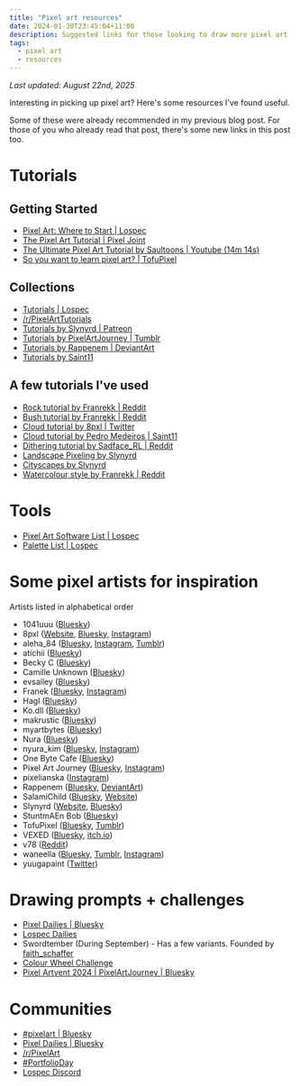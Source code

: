 ```yaml
---
title: "Pixel art resources"
date: 2024-01-30T23:45:04+11:00
description: Suggested links for those looking to draw more pixel art
tags:
  - pixel art
  - resources
---
```


_Last updated: August 22nd, 2025_

Interesting in picking up pixel art? Here's some resources I've found useful.

Some of these were already recommended in my previous blog post. For those of you who already read that post, there's some new links in this post too.

# Tutorials
## Getting Started
- [Pixel Art: Where to Start | Lospec](https://lospec.com/articles/pixel-art-where-to-start/)
- [The Pixel Art Tutorial | Pixel Joint](https://pixeljoint.com/forum/forum_posts.asp?TID=11299)
- [The Ultimate Pixel Art Tutorial by Saultoons | Youtube (14m 14s)](https://www.youtube.com/watch?v=lfR7Qj04-UA)
- [So you want to learn pixel art? | TofuPixel](https://docs.google.com/document/d/1RLv5HGMCdJYgEaTo_dFTt9ZI6CQDQAGiKTluG74eBCg/)

## Collections
- [Tutorials | Lospec](https://lospec.com/pixel-art-tutorials)
- [/r/PixelArtTutorials](https://reddit.com/r/PixelArtTutorials)
- [Tutorials by Slynyrd | Patreon](https://www.patreon.com/collection/101711?view=expanded)
- [Tutorials by PixelArtJourney | Tumblr](https://pixelartjourney.tumblr.com/archive/tagged/tutorial)
- [Tutorials by Rappenem | DeviantArt](https://www.deviantart.com/rappenem/gallery/91549653/art-tutorials)
- [Tutorials by Saint11](https://saint11.art/blog/pixel-art-tutorials)

## A few tutorials I've used
- [Rock tutorial by Franrekk | Reddit](https://www.reddit.com/r/PixelArt/comments/ipubd3/mini_pixelart_rock_tutorial/)
- [Bush tutorial by Franrekk | Reddit](https://www.reddit.com/r/PixelArt/comments/16z4lt4/pixelart_bush_tutorial/)
- [Cloud tutorial by 8pxl | Twitter](https://twitter.com/16pxl/status/1279858416266051584)
- [Cloud tutorial by Pedro Medeiros | Saint11](https://saint11.art/blog/pixel-art-tutorials/#Clouds)
- [Dithering tutorial by Sadface_RL | Reddit](https://old.reddit.com/r/PixelArt/comments/c4krcr/dithering_tutorial_for_beginners/)
- [Landscape Pixeling by Slynyrd](https://www.slynyrd.com/blog/2018/11/16/pixelblog-11-landscape-pixeling)
- [Cityscapes by Slynyrd](https://www.slynyrd.com/blog/2019/2/23/pixelblog-14-cityscapes)
- [Watercolour style by Franrekk | Reddit](https://reddit.com/r/PixelArt/comments/ll0057/people_been_asking_how_to_do_the/)

# Tools
- [Pixel Art Software List | Lospec](https://lospec.com/pixel-art-software-list/)
- [Palette List | Lospec](https://lospec.com/palette-list)

# Some pixel artists for inspiration
Artists listed in alphabetical order

- 1041uuu ([Bluesky](https://bsky.app/profile/1041uuu.bsky.social))
- 8pxl ([Website](https://8pxl.co/), [Bluesky](https://bsky.app/profile/8pxl.bsky.social), [Instagram](https://www.instagram.com/8pxl_/))
- aleha_84 ([Bluesky](https://bsky.app/profile/aleha84.bsky.social), [Instagram](https://www.instagram.com/aleha_84), [Tumblr](https://www.tumblr.com/aleha84))
- atichii ([Bluesky](https://bsky.app/profile/atichiipixels.bsky.social))
- Becky C ([Bluesky](https://bsky.app/profile/tinydiorama.bsky.social))
- Camille Unknown ([Bluesky](https://bsky.app/profile/camilleunknown.bsky.social))
- evsailey ([Bluesky](https://bsky.app/profile/evsailey.bsky.social))
- Franek ([Bluesky](https://bsky.app/profile/franekk.bsky.social), [Instagram](https://www.instagram.com/franek_pixelart))
- Hagl ([Bluesky](https://bsky.app/profile/pixel-hagl.bsky.social))
- Ko.dll ([Bluesky](https://bsky.app/profile/ko-dll.bsky.social))
- makrustic ([Bluesky](https://bsky.app/profile/makrustic.bsky.social))
- myartbytes ([Bluesky](https://bsky.app/profile/myartbytes.bsky.social))
- Nura ([Bluesky](https://bsky.app/profile/nurapixel.bsky.social))
- nyura_kim ([Bluesky](https://bsky.app/profile/nyurakim.bsky.social), [Instagram](https://www.instagram.com/nyurakim/))
- One Byte Cafe ([Bluesky](https://bsky.app/profile/onebytecafe.bsky.social))
- Pixel Art Journey ([Bluesky](https://bsky.app/profile/pixelartjourney.bsky.social), [Instagram](https://www.instagram.com/pixelartjj))
- pixelianska ([Instagram](https://instagram.com/pixelianska))
- Rappenem ([Bluesky](https://bsky.app/profile/rappenem.bsky.social), [DeviantArt](https://www.deviantart.com/rappenem))
- SalamiChild ([Bluesky](https://bsky.app/profile/salamiinbits.bsky.social), [Website](https://salamichild.wordpress.com/))
- Slynyrd ([Website](https://www.slynyrd.com/), [Bluesky](https://bsky.app/profile/slynyrd.bsky.social))
- StuntmAEn Bob ([Bluesky](https://bsky.app/profile/stuntmaenbob.bsky.social))
- TofuPixel ([Bluesky](https://bsky.app/profile/tofupixel.bsky.social), [Tumblr](https://tofupixel.tumblr.com/))
- VEXED ([Bluesky](https://bsky.app/profile/v3x3d.bsky.social), [itch.io](https://v3x3d.itch.io/))
- v78 ([Reddit](https://old.reddit.com/user/v78))
- waneella ([Bluesky](https://bsky.app/profile/waneella.bsky.social), [Tumblr](https://waneella.tumblr.com/), [Instagram](https://www.instagram.com/waneella/))
- yuugapaint ([Twitter](https://twitter.com/yuugapaint))

# Drawing prompts + challenges
- [Pixel Dailies | Bluesky](https://bsky.app/profile/pixeldailies.bsky.social)
- [Lospec Dailies](https://lospec.com/dailies/)
- Swordtember (During September) - Has a few variants. Founded by [faith_schaffer](https://www.instagram.com/faith_schaffer)
- [Colour Wheel Challenge](https://twitter.com/Ankinluu_/status/1654934099373555712)
- [Pixel Artvent 2024 | PixelArtJourney | Bluesky](https://bsky.app/profile/pixelartjourney.bsky.social/post/3lc6cgoxds22n)

# Communities
- [#pixelart | Bluesky](https://bsky.app/hashtag/pixelart)
- [Pixel Dailies | Bluesky](https://bsky.app/profile/pixeldailies.bsky.social)
- [/r/PixelArt](https://www.reddit.com/r/PixelArt/)
- [#PortfolioDay](https://www.portfolioday.art/)
- [Lospec Discord](https://lospec.com/discord)
